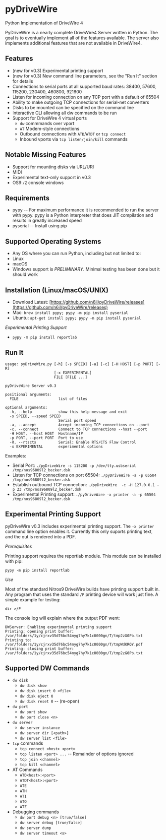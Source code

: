 # pyDriveWire
Python Implementation of DriveWire 4

PyDriveWire is a nearly complete DriveWire4 Server written in Python.  The goal is to eventually implement all of the features available.  The server also implements additional features that are not available in DriveWire4.

Features
--------
* (new for v0.3) Experimental printing support
* (new for v0.3) New command line parameters, see the "Run It" section for details
* Connections to serial ports at all supported baud rates: 38400, 57600, 115200, 230400, 460800, 921600
* Listen for incoming connection on any TCP port with a default of 65504
* Ability to make outgoing TCP connections for serial-net converters
* Disks to be mounted can be specified on the command line
* Interactive CLI allowing all dw commands to be run
* Support for DriveWire 4 virtual ports
   * `dw` commmands over vport
   * `AT` Modem-style connections
   * Outbound connections with `ATD`/`ATDT` or `tcp connect`
   * Inbound vports via `tcp listen/join/kill` commands


Notable Missing Features
------------------------
* Support for mounting disks via URL/URI
* MIDI
* Experimental text-only support in v0.3
* OS9 `/Z` console windows


Requirements
------------
* pypy -- For maximum performance it is recommended to run the server with
pypy.  pypy is a Python interpreter that does JIT compilation and results in
greatly increased speed
* pyserial -- Install using pip

Supported Operating Systems
---------------------------
* Any OS where you can run Python, including but not limited to:
* Linux
* macOS
* Windows support is _PRELIMINARY_.  Minimal testing has been done but it should work


Installation (Linux/macOS/UNIX)
------------
* Download Latest: [https://github.com/n6il/pyDriveWire/releases](https://github.com/n6il/pyDriveWire/releases)
* Mac: `brew install pypy; pypy -m pip install pyserial`
* Ubuntu: `apt-get install pypy; pypy -m pip install pyserial`

_Experimental Printing Support_

* `pypy -m pip install reportlab`

Run It
------
    usage: pyDriveWire.py [-h] [-s SPEED] [-a] [-c] [-H HOST] [-p PORT] [-R]
                          [-x EXPERIMENTAL]
                          FILE [FILE ...]
    
    pyDriveWire Server v0.3
    
    positional arguments:
      FILE                  list of files
    
    optional arguments:
      -h, --help            show this help message and exit
      -s SPEED, --speed SPEED
                            Serial port speed
      -a, --accept          Accept incoming TCP connections on --port
      -c, --connect         Connect to TCP connections --host --port
      -H HOST, --host HOST  Hostname/IP
      -p PORT, --port PORT  Port to use
      -R, --rtscts          Serial: Enable RTS/CTS Flow Control
      -x EXPERIMENTAL       experimental options

Examples:

* Serial Port: `./pyDriveWire -s 115200 -p /dev/tty.usbserial /tmp/nos96809l2_becker.dsk`
* Listen for TCP connections on port 65504: `./pyDriveWire -a -p 65504 /tmp/nos96809l2_becker.dsk`
* Establish outbound TCP connection: `./pyDriveWire  -c -H 127.0.0.1 -p 23 /tmp/nos96809l2_becker.dsk`
* Experimental Printing support: `./pyDriveWire -x printer -a -p 65504 /tmp/nos96809l2_becker.dsk`


Experimental Printing Support
---------------------
pyDriveWire v0.3 includes experimental printing support.  The `-x printer` command line option enables it.  Currently this only suports printing text, and the out is rendered into a PDF.

_Prerequisites_

Printing support requires the reportlab module.  This module can be installed with pip:

    pypy -m pip install reportlab

_Use_

Most of the standard Nitros9 DriveWire builds have printing support built in.  Any program that uses the standard `/P` printing device will work just fine.  A simple example for testing:

    dir >/P

The console log will explain where the output PDF went:

    DWServer: Enabling experimental printing support
    Printing: opening print buffer: /var/folders/1y/cjrxv35d76bc54myg7hy7k1c0000gn/T/tmp2zG0Pb.txt
    Printing to: /var/folders/1y/cjrxv35d76bc54myg7hy7k1c0000gn/T/tmpWdKRQY.pdf
    Printing: closing print buffer: /var/folders/1y/cjrxv35d76bc54myg7hy7k1c0000gn/T/tmp2zG0Pb.txt


Supported DW Commands
---------------------
* `dw disk` 
	* `dw disk show`
	* `dw disk insert 0 <file>`
	* `dw disk eject 0`
	* `dw disk reset 0` -- (re-open)
* `dw port`
	* `dw port show`
	* `dw port close <n>`
*  `dw server`
	* `dw server instance`
	* `dw server dir [<path>]`
	* `dw server list <file>`
* `tcp` commands
	* `tcp connect <host> <port>`
	* `tcp listen <port> ...` -- Remainder of options ignored
	* `tcp join <channel>`
	* `tcp kill <channel>`
* AT Commands
   * `ATD<host>:<port>`
   * `ATDT<host>:<port>`
   * `ATE`
   * `ATH`
   * `ATI`
   * `ATO`
   * `ATZ`
* Debugging commands
   * `dw port debug <n> [true/false]`
	* `dw server debug [true/false]`
	* `dw server dump`
	* `dw server timeout <s>`

